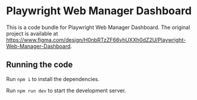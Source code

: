 
  # Playwright Web Manager Dashboard

  This is a code bundle for Playwright Web Manager Dashboard. The original project is available at https://www.figma.com/design/H0nbRTzZF66vhUXXh0dZ2U/Playwright-Web-Manager-Dashboard.

  ## Running the code

  Run `npm i` to install the dependencies.

  Run `npm run dev` to start the development server.
  